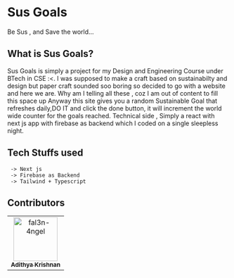 # Sus Goals
  Be Sus , and Save the world...

## What is Sus Goals?
   Sus Goals is simply a project for my Design and Engineering Course under BTech in CSE :<. I was supposed to make a craft based on sustainabilty and design but paper craft sounded soo boring so decided to go with a website and here we are. Why am I telling all these , coz I am out of content to fill this space up
Anyway this site gives you a random Sustainable Goal that refreshes daily,DO IT and click the done button, it will increment the world wide counter for the goals reached. Technical side , Simply a react with next js app with firebase as backend which I coded on a single sleepless night.
   
## Tech Stuffs used
 ``` 
  -> Next js
  -> Firebase as Backend
  -> Tailwind + Typescript
  ```

## Contributors

<table>
<tr>
    <td align="center">
        <a href="https://github.com/fal3n-4ngel">
            <img src="https://avatars.githubusercontent.com/u/79042374?v=4" width="100;" alt="fal3n-4ngel"/>
            <br />
            <sub><b>Adithya Krishnan</b></sub>
        </a>
    </td>
</table>
